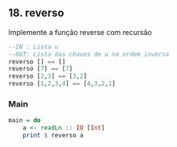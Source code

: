 ## 18. reverso
[](solver.hs)
Implemente a função reverse com recursão
```hs
--IN : Lista u
--OUT: Lista das chaves de u na ordem inversa
reverso [] == []
reverso [7] == [7]
reverso [2,3] == [3,2]
reverso [1,2,3,4] == [4,3,2,1]
```


<!--MAIN_BEGIN-->
### Main
```hs
main = do
    a <- readLn :: IO [Int]
    print $ reverso a

```
<!--MAIN_END-->
